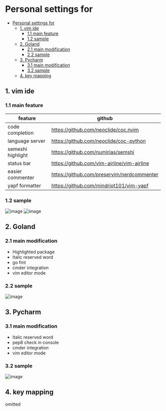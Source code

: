 # Personal settings for 

* [Personal settings for](#personal-settings-for)
   * [1. vim ide](#1-vim-ide)
      * [1.1 main feature](#11-main-feature)
      * [1.2 sample](#12-sample)
   * [2. Goland](#2-goland)
      * [2.1 main modification](#21-main-modification)
      * [2.2 sample](#22-sample)
   * [3. Pycharm](#3-pycharm)
      * [3.1 main modification](#31-main-modification)
      * [3.2 sample](#32-sample)
   * [4. key mapping](#4-key-mapping)

## 1. vim ide
### 1.1 main feature
| feature           | github                                     |
|-------------------|--------------------------------------------|
| code completion   | https://github.com/neoclide/coc.nvim       |
| language server   | https://github.com/neoclide/coc-python     |
| semeshi highlight | https://github.com/numirias/semshi         |
| status bar        | https://github.com/vim-airline/vim-airline |
| easier commenter  | https://github.com/preservim/nerdcommenter |
| yapf formatter    | https://github.com/mindriot101/vim-yapf    |

### 1.2 sample 
![image](https://user-images.githubusercontent.com/12891877/116991684-e69b8a80-ad0f-11eb-946c-715b729fdd2e.png)
![image](https://user-images.githubusercontent.com/12891877/116992589-3cbcfd80-ad11-11eb-8500-e58374a9df6a.png)


## 2. Goland
### 2.1 main modification
- Highlighted package
- Italic reserved word
- go fmt
- cmder integration
- vim editor mode

### 2.2 sample
![image](https://user-images.githubusercontent.com/12891877/116992790-8c9bc480-ad11-11eb-9677-528d7070c1d6.png)


## 3. Pycharm
### 3.1 main modification
- Italic reserved word
- pep8 check in console
- cmder integration
- vim editor mode
### 3.2 sample
![image](https://user-images.githubusercontent.com/12891877/116993387-5f9be180-ad12-11eb-9d96-1da7364b2964.png)

## 4. key mapping
omitted
